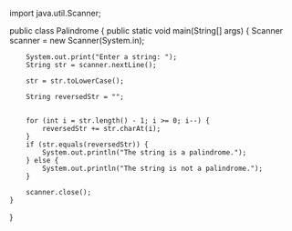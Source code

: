 import java.util.Scanner;

public class Palindrome {
    public static void main(String[] args) {
        Scanner scanner = new Scanner(System.in);
        
       
        System.out.print("Enter a string: ");
        String str = scanner.nextLine();
        
        str = str.toLowerCase();
        
        String reversedStr = "";

 
        for (int i = str.length() - 1; i >= 0; i--) {
            reversedStr += str.charAt(i);
        }
        if (str.equals(reversedStr)) {
            System.out.println("The string is a palindrome.");
        } else {
            System.out.println("The string is not a palindrome.");
        }
        
        scanner.close();
    }
}
